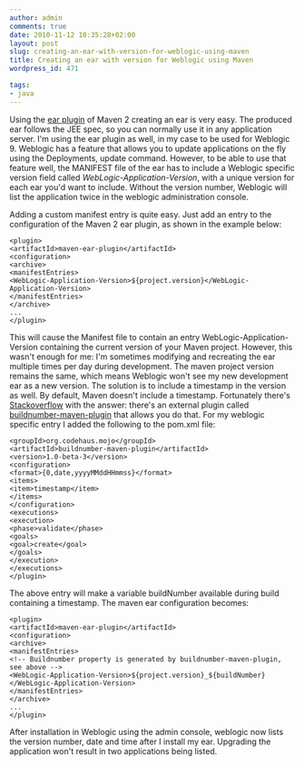 ```yaml
---
author: admin
comments: true
date: 2010-11-12 10:35:28+02:00
layout: post
slug: creating-an-ear-with-version-for-weblogic-using-maven
title: Creating an ear with version for Weblogic using Maven
wordpress_id: 471

tags:
- java
---
```


Using the [ear plugin](http://maven.apache.org/plugins/maven-ear-plugin/) of Maven 2 creating an ear is very easy. The produced ear follows the JEE spec, so you can normally use it in any application server.
I'm using the ear plugin as well, in my case to be used for Weblogic 9. Weblogic has a feature that allows you to update applications on the fly using the Deployments, update command. However, to be able to use that feature well, the MANIFEST file of the ear has to include a Weblogic specific version field called _WebLogic-Application-Version_, with a unique version for each ear you'd want to include. Without the version number, Weblogic will list the application twice in the weblogic administration console.

<!-- more --> Adding a custom manifest entry is quite easy. Just add an entry to the configuration of the Maven 2 ear plugin, as shown in the example below:

    
    <plugin>
    <artifactId>maven-ear-plugin</artifactId>
    <configuration>
    <archive>
    <manifestEntries>
    <WebLogic-Application-Version>${project.version}</WebLogic-Application-Version>
    </manifestEntries>
    </archive>
    ...
    </plugin>


This will cause the Manifest file to contain an entry WebLogic-Application-Version containing the current version of your Maven project.
However, this wasn't enough for me: I'm sometimes modifying and recreating the ear multiple times per day during development. The maven project version remains the same, which means Weblogic won't see my new development ear as a new version.
The solution is to include a timestamp in the version as well. By default, Maven doesn't include a timestamp. Fortunately there's [Stackoverflow](http://stackoverflow.com/questions/1224359/how-do-i-add-time-stamp-information-to-maven-artifacts) with the answer: there's an external plugin called [buildnumber-maven-plugin](http://mojo.codehaus.org/buildnumber-maven-plugin/index.html) that allows you do that.
For my weblogic specific entry I added the following to the pom.xml file:

    
    <groupId>org.codehaus.mojo</groupId>
    <artifactId>buildnumber-maven-plugin</artifactId>
    <version>1.0-beta-3</version>
    <configuration>
    <format>{0,date,yyyyMMddHHmmss}</format>
    <items>
    <item>timestamp</item>
    </items>
    </configuration>
    <executions>
    <execution>
    <phase>validate</phase>
    <goals>
    <goal>create</goal>
    </goals>
    </execution>
    </executions>
    </plugin>


The above entry will make a variable buildNumber available during build containing a timestamp.
The maven ear configuration becomes:

    
    <plugin>
    <artifactId>maven-ear-plugin</artifactId>
    <configuration>
    <archive>
    <manifestEntries>
    <!-- Buildnumber property is generated by buildnumber-maven-plugin,
    see above -->
    <WebLogic-Application-Version>${project.version}_${buildNumber}</WebLogic-Application-Version>
    </manifestEntries>
    </archive>
    ...
    </plugin>


After installation in Weblogic using the admin console, weblogic now lists the version number, date and time after I install my ear. Upgrading the application won't result in two applications being listed.

﻿﻿﻿﻿
